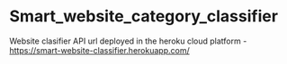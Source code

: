 # Smart_website_category_classifier
Website clasifier API url deployed in the heroku cloud platform - https://smart-website-classifier.herokuapp.com/
